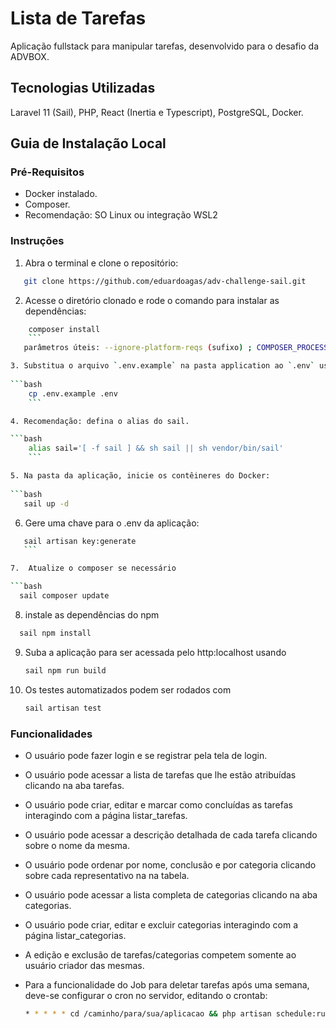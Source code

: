 # Lista de Tarefas

Aplicação fullstack para manipular tarefas, desenvolvido para o desafio da ADVBOX.

## Tecnologias Utilizadas

Laravel 11 (Sail), PHP, React (Inertia e Typescript), PostgreSQL, Docker.

## Guia de Instalação Local

### Pré-Requisitos

- Docker instalado.
- Composer.
- Recomendação: SO Linux ou integração WSL2

### Instruções

1. Abra o terminal e clone o repositório:

```bash
   git clone https://github.com/eduardoagas/adv-challenge-sail.git
   ```

2. Acesse o diretório clonado e rode o comando para instalar as dependências:
   
```bash
    composer install 
    ```
   parâmetros úteis: --ignore-platform-reqs (sufixo) ; COMPOSER_PROCESS_TIMEOUT=1200 (prefixo)

3. Substitua o arquivo `.env.example` na pasta application ao `.env` usando o comando:
   
```bash
    cp .env.example .env
    ```

4. Recomendação: defina o alias do sail.

```bash
    alias sail='[ -f sail ] && sh sail || sh vendor/bin/sail'
    ```

5. Na pasta da aplicação, inicie os contêineres do Docker:
   
```bash
   sail up -d
   ```

6. Gere uma chave para o .env da aplicação:
   
 ```bash
    sail artisan key:generate
    ```

7.  Atualize o composer se necessário

```bash
   sail composer update
   ```

8.  instale as dependências do npm

 ```bash
   sail npm install
   ```

9. Suba a aplicação para ser acessada pelo http:localhost usando

    ```bash
   sail npm run build
   ```

9. Os testes automatizados podem ser rodados com

    ```bash
    sail artisan test
   ```


### Funcionalidades

- O usuário pode fazer login e se registrar pela tela de login.
- O usuário pode acessar a lista de tarefas que lhe estão atribuídas clicando na aba tarefas.
- O usuário pode criar, editar e marcar como concluídas as tarefas interagindo com a página listar_tarefas.
- O usuário pode acessar a descrição detalhada de cada tarefa clicando sobre o nome da mesma.
- O usuário pode ordenar por nome, conclusão e por categoria clicando sobre cada representativo
na na tabela.
- O usuário pode acessar a lista completa de categorias clicando na aba categorias.
- O usuário pode criar, editar e excluir categorias interagindo com a página listar_categorias.
- A edição e exclusão de tarefas/categorias competem somente ao usuário criador das mesmas.

- Para a funcionalidade do Job para deletar tarefas após uma semana, deve-se configurar o cron
no servidor, editando o crontab:

    ```bash
    * * * * * cd /caminho/para/sua/aplicacao && php artisan schedule:run >> /dev/null 2>&1
    ```
